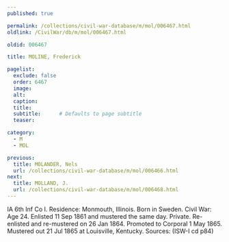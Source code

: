 ```yaml
---
published: true

permalink: /collections/civil-war-database/m/mol/006467.html
oldlink: /CivilWar/db/m/mol/006467.html

oldid: 006467

title: MOLINE, Frederick

pagelist:
  exclude: false
  order: 6467
  image: 
  alt:
  caption:
  title:
  subtitle:      # Defaults to page subtitle
  teaser:

category: 
  - M 
  - MOL

previous:
  title: MOLANDER, Nels
  url: /collections/civil-war-database/m/mol/006466.html  
next:
  title: MOLLAND, J.
  url: /collections/civil-war-database/m/mol/006468.html   
---
```

IA 6th Inf Co I. Residence: Monmouth, Illinois. Born in Sweden. Civil War: Age 24. Enlisted 11 Sep 1861 and mustered the same day. Private. Re-enlisted and re-mustered on 26 Jan 1864. Promoted to Corporal 1 May 1865. Mustered out 21 Jul 1865 at Louisville, Kentucky. Sources: (ISW-I cd p84)